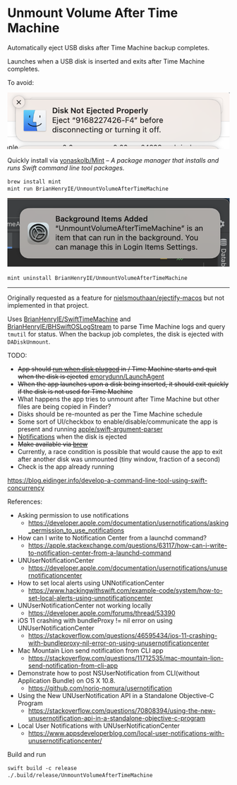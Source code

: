 # Unmount Volume After Time Machine

Automatically eject USB disks after Time Machine backup completes.

Launches when a USB disk is inserted and exits after Time Machine completes.

To avoid:

![disk-not-ejected-properly.png](disk-not-ejected-properly.png)

Quickly install via [yonaskolb/Mint](https://github.com/yonaskolb/Mint) – _A package manager that installs and runs Swift command line tool packages._
```
brew install mint
mint run BrianHenryIE/UnmountVolumeAfterTimeMachine
```

![Background Items Added.png](Background%20Items%20Added.png)

```
mint uninstall BrianHenryIE/UnmountVolumeAfterTimeMachine 
```

***

Originally requested as a feature for [nielsmouthaan/ejectify-macos](https://github.com/nielsmouthaan/ejectify-macos/issues/19) but not implemented in that project.

Uses [BrianHenryIE/SwiftTimeMachine](https://github.com/BrianHenryIE/SwiftTimeMachine) and [BrianHenryIE/BHSwiftOSLogStream](https://github.com/BrianHenryIE/BHSwiftOSLogStream) to parse Time Machine logs and query `tmutil` for status. When the backup job completes, the disk is ejected with `DADiskUnmount`.

TODO:
* ~~App should [run when disk plugged](https://apple.stackexchange.com/a/13724/299117) in / Time Machine starts and quit when the disk is ejected~~ [emorydunn/LaunchAgent](https://github.com/emorydunn/LaunchAgent)
* ~~When the app launches upon a disk being inserted, it should exit quickly if the disk is not used for Time Machine~~
* What happens the app tries to unmount after Time Machine but other files are being copied in Finder?
* Disks should be re-mounted as per the Time Machine schedule
* Some sort of UI/checkbox to enable/disable/communicate the app is present and running [apple/swift-argument-parser](https://github.com/apple/swift-argument-parser)
* [Notifications](https://github.com/dataJAR/Notifier) when the disk is ejected
* ~~Make available via [brew](https://docs.brew.sh/Formula-Cookbook)~~
* Currently, a race condition is possible that would cause the app to exit after another disk was unmounted (tiny window, fraction of a second)
* Check is the app already running

https://blog.eidinger.info/develop-a-command-line-tool-using-swift-concurrency

References:
* Asking permission to use notifications
  - https://developer.apple.com/documentation/usernotifications/asking_permission_to_use_notifications
* How can I write to Notification Center from a launchd command?
  - https://apple.stackexchange.com/questions/63117/how-can-i-write-to-notification-center-from-a-launchd-command
* UNUserNotificationCenter
  - https://developer.apple.com/documentation/usernotifications/unusernotificationcenter
* How to set local alerts using UNNotificationCenter
  - https://www.hackingwithswift.com/example-code/system/how-to-set-local-alerts-using-unnotificationcenter
* UNUserNotificationCenter not working locally
  - https://developer.apple.com/forums/thread/53390
* iOS 11 crashing with bundleProxy != nil error on using UNUserNotificationCenter
  - https://stackoverflow.com/questions/46595434/ios-11-crashing-with-bundleproxy-nil-error-on-using-unusernotificationcenter
* Mac Mountain Lion send notification from CLI app
  - https://stackoverflow.com/questions/11712535/mac-mountain-lion-send-notification-from-cli-app
* Demonstrate how to post NSUserNotification from CLI(without Application Bundle) on OS X 10.8.
  - https://github.com/norio-nomura/usernotification
* Using the New UNUserNotification API in a Standalone Objective-C Program
  - https://stackoverflow.com/questions/70808394/using-the-new-unusernotification-api-in-a-standalone-objective-c-program
* Local User Notifications with UNUserNotificationCenter
  - https://www.appsdeveloperblog.com/local-user-notifications-with-unusernotificationcenter/

Build and run
```
swift build -c release
./.build/release/UnmountVolumeAfterTimeMachine
```